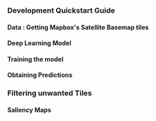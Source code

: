 ### Development Quickstart Guide

#### Data : Getting Mapbox's Satellite Basemap tiles

#### Deep Learning Model 

#### Training the model

#### Obtaining Predictions

### Filtering unwanted Tiles

#### Saliency Maps



